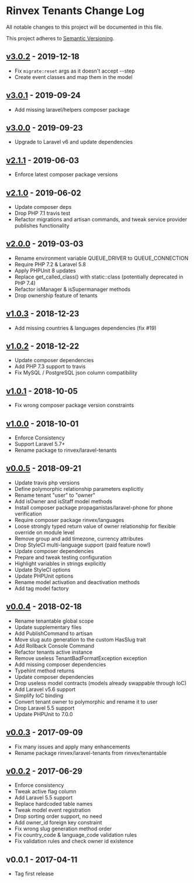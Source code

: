 # Rinvex Tenants Change Log

All notable changes to this project will be documented in this file.

This project adheres to [Semantic Versioning](CONTRIBUTING.md).


## [v3.0.2] - 2019-12-18
- Fix `migrate:reset` args as it doesn't accept --step
- Create event classes and map them in the model

## [v3.0.1] - 2019-09-24
- Add missing laravel/helpers composer package

## [v3.0.0] - 2019-09-23
- Upgrade to Laravel v6 and update dependencies

## [v2.1.1] - 2019-06-03
- Enforce latest composer package versions

## [v2.1.0] - 2019-06-02
- Update composer deps
- Drop PHP 7.1 travis test
- Refactor migrations and artisan commands, and tweak service provider publishes functionality

## [v2.0.0] - 2019-03-03
- Rename environment variable QUEUE_DRIVER to QUEUE_CONNECTION
- Require PHP 7.2 & Laravel 5.8
- Apply PHPUnit 8 updates
- Replace get_called_class() with static::class (potentially deprecated in PHP 7.4)
- Refactor isManager & isSupermanager methods
- Drop ownership feature of tenants

## [v1.0.3] - 2018-12-23
- Add missing countries & languages dependencies (fix #19)

## [v1.0.2] - 2018-12-22
- Update composer dependencies
- Add PHP 7.3 support to travis
- Fix MySQL / PostgreSQL json column compatibility

## [v1.0.1] - 2018-10-05
- Fix wrong composer package version constraints

## [v1.0.0] - 2018-10-01
- Enforce Consistency
- Support Laravel 5.7+
- Rename package to rinvex/laravel-tenants

## [v0.0.5] - 2018-09-21
- Update travis php versions
- Define polymorphic relationship parameters explicitly
- Rename tenant "user" to "owner"
- Add isOwner and isStaff model methods
- Install composer package propaganistas/laravel-phone for phone verification
- Require composer package rinvex/languages
- Loose strongly typed return value of owner relationship for flexible override on module level
- Remove group and add timezone, currency attributes
- Drop StyleCI multi-language support (paid feature now!)
- Update composer dependencies
- Prepare and tweak testing configuration
- Highlight variables in strings explicitly
- Update StyleCI options
- Update PHPUnit options
- Rename model activation and deactivation methods
- Add tag model factory

## [v0.0.4] - 2018-02-18
- Rename tenantable global scope
- Update supplementary files
- Add PublishCommand to artisan
- Move slug auto generation to the custom HasSlug trait
- Add Rollback Console Command
- Refactor tenants active instance
- Remove useless TenantBadFormatException exception
- Add missing composer dependencies
- Typehint method returns
- Update composer dependencies
- Drop useless model contracts (models already swappable through IoC)
- Add Laravel v5.6 support
- Simplify IoC binding
- Convert tenant owner to polymorphic and rename it to user
- Drop Laravel 5.5 support
- Update PHPUnit to 7.0.0

## [v0.0.3] - 2017-09-09
- Fix many issues and apply many enhancements
- Rename package rinvex/laravel-tenants from rinvex/tenantable

## [v0.0.2] - 2017-06-29
- Enforce consistency
- Tweak active flag column
- Add Laravel 5.5 support
- Replace hardcoded table names
- Tweak model event registration
- Drop sorting order support, no need
- Add owner_id foreign key constraint
- Fix wrong slug generation method order
- Fix country_code & language_code validation rules
- Fix validation rules and check owner id existence

## v0.0.1 - 2017-04-11
- Tag first release

[v3.0.2]: https://github.com/rinvex/laravel-tenants/compare/v3.0.1...v3.0.2
[v3.0.1]: https://github.com/rinvex/laravel-tenants/compare/v3.0.0...v3.0.1
[v3.0.0]: https://github.com/rinvex/laravel-tenants/compare/v2.1.1...v3.0.0
[v2.1.1]: https://github.com/rinvex/laravel-tenants/compare/v2.1.0...v2.1.1
[v2.1.0]: https://github.com/rinvex/laravel-tenants/compare/v2.0.0...v2.1.0
[v2.0.0]: https://github.com/rinvex/laravel-tenants/compare/v1.0.3...v2.0.0
[v1.0.3]: https://github.com/rinvex/laravel-tenants/compare/v1.0.2...v1.0.3
[v1.0.2]: https://github.com/rinvex/laravel-tenants/compare/v1.0.1...v1.0.2
[v1.0.1]: https://github.com/rinvex/laravel-tenants/compare/v1.0.0...v1.0.1
[v1.0.0]: https://github.com/rinvex/laravel-tenants/compare/v0.0.5...v1.0.0
[v0.0.5]: https://github.com/rinvex/laravel-tenants/compare/v0.0.4...v0.0.5
[v0.0.4]: https://github.com/rinvex/laravel-tenants/compare/v0.0.3...v0.0.4
[v0.0.3]: https://github.com/rinvex/laravel-tenants/compare/v0.0.2...v0.0.3
[v0.0.2]: https://github.com/rinvex/laravel-tenants/compare/v0.0.1...v0.0.2
